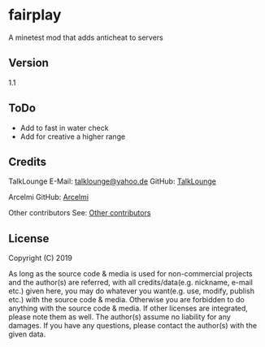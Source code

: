 # fairplay
A minetest mod that adds anticheat to servers

## Version
1.1

## ToDo
* Add to fast in water check
* Add for creative a higher range

## Credits
TalkLounge
E-Mail: talklounge@yahoo.de
GitHub: [TalkLounge](https://github.com/TalkLounge/ "TalkLounge")

Arcelmi
GitHub: [Arcelmi](https://github.com/Arcelmi/ "Arcelmi")

Other contributors
See: [Other contributors](https://github.com/TalkLounge/fairplay/graphs/contributors "Other contributors")

## License
Copyright (C) 2019

As long as the source code & media is used for non-commercial projects and the author(s) are referred, with all credits/data(e.g. nickname, e-mail etc.) given here, you may do whatever you want(e.g. use, modify, publish etc.) with the source code & media.
Otherwise you are forbidden to do anything with the source code & media.
If other licenses are integrated, please note them as well.
The author(s) assume no liability for any damages.
If you have any questions, please contact the author(s) with the given data.
